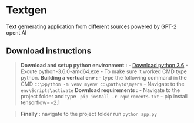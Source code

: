 # Textgen
Text gernerating application from different sources powered by GPT-2 opent AI 

## Download instructions 
  > __Download and setup python environment :__ 
    - [Download python 3.6](https://www.python.org/ftp/python/3.6.0/python-3.6.0-amd64.exe)
    - Excute python-3.6.0-amd64.exe
    - To make sure it worked CMD type python. 
  > __Building a vertual env :__
    - type the following command in the CMD ```c:\>python -m venv myenv c:\path\to\myenv```
    - Navigate to the ```env\Scripts\activate``` 
  > __Download requirements :__
    - Navigate to the project folder and type ``` pip install -r rquirements.txt```
    - pip install tensorflow==2.1

  > __Finally :__ navigate to the project folder run ```python app.py```
